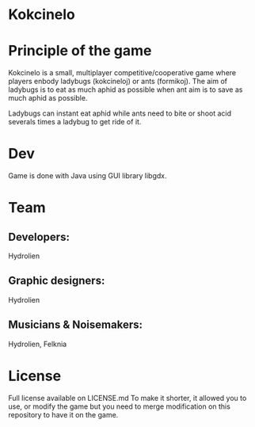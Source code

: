 # Kokcinelo

# Principle of the game
Kokcinelo is a small, multiplayer competitive/cooperative game where players enbody ladybugs (kokcineloj) or ants (formikoj).
The aim of ladybugs is to eat as much aphid as possible when ant aim is to save as much aphid as possible.

Ladybugs can instant eat aphid while ants need to bite or shoot acid severals times a ladybug to get ride of it.

# Dev
Game is done with Java using GUI library libgdx.

# Team

## Developers: 
Hydrolien

## Graphic designers: 
Hydrolien

## Musicians & Noisemakers: 
Hydrolien, 
Felknia

# License
Full license available on LICENSE.md To make it shorter, it allowed you to use, or modify the game but you need to merge modification on this repository to have it on the game.